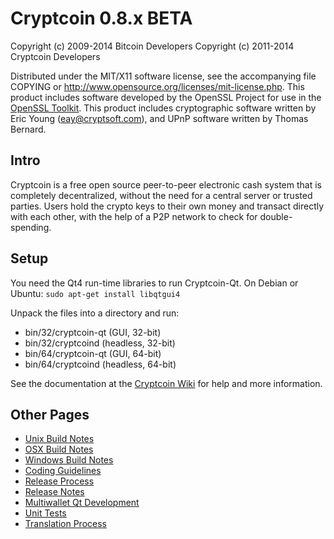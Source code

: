 Cryptcoin 0.8.x BETA
====================

Copyright (c) 2009-2014 Bitcoin Developers
Copyright (c) 2011-2014 Cryptcoin Developers

Distributed under the MIT/X11 software license, see the accompanying
file COPYING or http://www.opensource.org/licenses/mit-license.php.
This product includes software developed by the OpenSSL Project for use in the [OpenSSL Toolkit](http://www.openssl.org/). This product includes
cryptographic software written by Eric Young ([eay@cryptsoft.com](mailto:eay@cryptsoft.com)), and UPnP software written by Thomas Bernard.


Intro
---------------------
Cryptcoin is a free open source peer-to-peer electronic cash system that is
completely decentralized, without the need for a central server or trusted
parties.  Users hold the crypto keys to their own money and transact directly
with each other, with the help of a P2P network to check for double-spending.


Setup
---------------------
You need the Qt4 run-time libraries to run Cryptcoin-Qt. On Debian or Ubuntu:
	`sudo apt-get install libqtgui4`

Unpack the files into a directory and run:

- bin/32/cryptcoin-qt (GUI, 32-bit)
- bin/32/cryptcoind (headless, 32-bit)
- bin/64/cryptcoin-qt (GUI, 64-bit)
- bin/64/cryptcoind (headless, 64-bit)

See the documentation at the [Cryptcoin Wiki](http://cryptcoin.info)
for help and more information.


Other Pages
---------------------
- [Unix Build Notes](build-unix.md)
- [OSX Build Notes](build-osx.md)
- [Windows Build Notes](build-msw.md)
- [Coding Guidelines](coding.md)
- [Release Process](release-process.md)
- [Release Notes](release-notes.md)
- [Multiwallet Qt Development](multiwallet-qt.md)
- [Unit Tests](unit-tests.md)
- [Translation Process](translation_process.md)
